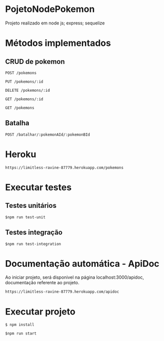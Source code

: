 # PojetoNodePokemon
Projeto realizado em node js; express; sequelize 
# Métodos implementados

## CRUD de pokemon 
    POST /pokemons
  
    PUT /pokemons/:id
    
    DELETE /pokemons/:id
  
    GET /pokemons/:id
  
    GET /pokemons
## Batalha
    POST /batalhar/:pokemonAId/:pokemonBId
  

    
# Heroku
    https://limitless-ravine-87779.herokuapp.com/pokemons

#  Executar testes
  ## Testes unitários 
    $npm run test-unit
  ## Testes integração 
    $npm run test-integration
    
# Documentação automática - ApiDoc
  Ao iniciar projeto, será disponivel na página localhost:3000/apidoc, documentação referente ao projeto.
  
    https://limitless-ravine-87779.herokuapp.com/apidoc
    
# Executar projeto

    $ npm install
  
    $npm run start
  
